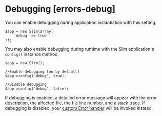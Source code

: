 # Debugging [errors-debug] #

You can enable debugging during application instantiation with this setting:

    $app = new Slim(array(
        'debug' => true
    ));

You may also enable debugging during runtime with the Slim application's `config()` instance method.

    $app = new Slim();

    //Enable debugging (on by default)
    $app->config('debug', true);

    //Disable debugging
    $app->config('debug', false);

If debugging is enabled, a detailed error message will appear with the error description, the affected file, the file line number, and a stack trace. If debugging is disabled, your [custom Error handler](#error-handler) will be invoked instead.
